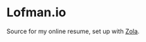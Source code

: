 # Lofman.io

Source for my online resume, set up with [Zola][zola].

[zola]: https://www.getzola.org/
